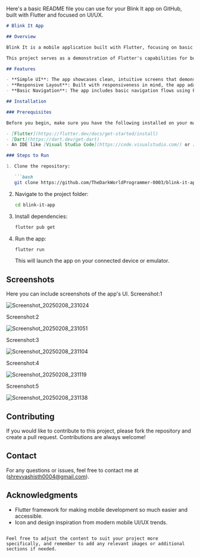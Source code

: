 Here's a basic README file you can use for your Blink It app on GitHub, built with Flutter and focused on UI/UX.

```markdown
# Blink It App

## Overview

Blink It is a mobile application built with Flutter, focusing on basic User Interface (UI) and User Experience (UX) design principles. The app is intended to showcase the simplicity and responsiveness of Flutter for creating intuitive user interfaces.

This project serves as a demonstration of Flutter's capabilities for building modern mobile apps with smooth interactions and clean, minimalist design.

## Features

- **Simple UI**: The app showcases clean, intuitive screens that demonstrate basic UI elements like buttons, text, and navigation.
- **Responsive Layout**: Built with responsiveness in mind, the app adapts well to different screen sizes, ensuring a seamless experience across devices.
- **Basic Navigation**: The app includes basic navigation flows using Flutter’s `Navigator` to move between screens.

## Installation

### Prerequisites

Before you begin, make sure you have the following installed on your machine:

- [Flutter](https://flutter.dev/docs/get-started/install)
- [Dart](https://dart.dev/get-dart)
- An IDE like [Visual Studio Code](https://code.visualstudio.com/) or [Android Studio](https://developer.android.com/studio).

### Steps to Run

1. Clone the repository:

   ```bash
   git clone https://github.com/TheDarkWorldProgrammer-0003/blink-it-app.git
   ```

2. Navigate to the project folder:

   ```bash
   cd blink-it-app
   ```

3. Install dependencies:

   ```bash
   flutter pub get
   ```

4. Run the app:

   ```bash
   flutter run
   ```

   This will launch the app on your connected device or emulator.

## Screenshots

Here you can include screenshots of the app's UI.
Screenshot:1

![Screenshot_20250208_231024](https://github.com/user-attachments/assets/b5ae6810-5103-4a4d-a7df-4dfea03be482)

Screenshot:2

![Screenshot_20250208_231051](https://github.com/user-attachments/assets/999de4a3-de8e-42f8-9a66-a760f0f66446)


Screenshot:3

![Screenshot_20250208_231104](https://github.com/user-attachments/assets/0e74be35-a2c8-455e-973c-0d0a5b836895)


Screenshot:4

![Screenshot_20250208_231119](https://github.com/user-attachments/assets/53906d6e-6f24-4950-bf84-d1cd8c779624)


Screenshot:5

![Screenshot_20250208_231138](https://github.com/user-attachments/assets/b5b09606-7f54-4a0b-97e9-100c52b09b1a)


## Contributing

If you would like to contribute to this project, please fork the repository and create a pull request. Contributions are always welcome!

## Contact

For any questions or issues, feel free to contact me at (shreyvashisth0004@gmail.com).

## Acknowledgments

- Flutter framework for making mobile development so much easier and accessible.
- Icon and design inspiration from modern mobile UI/UX trends.

```

Feel free to adjust the content to suit your project more specifically, and remember to add any relevant images or additional sections if needed.
